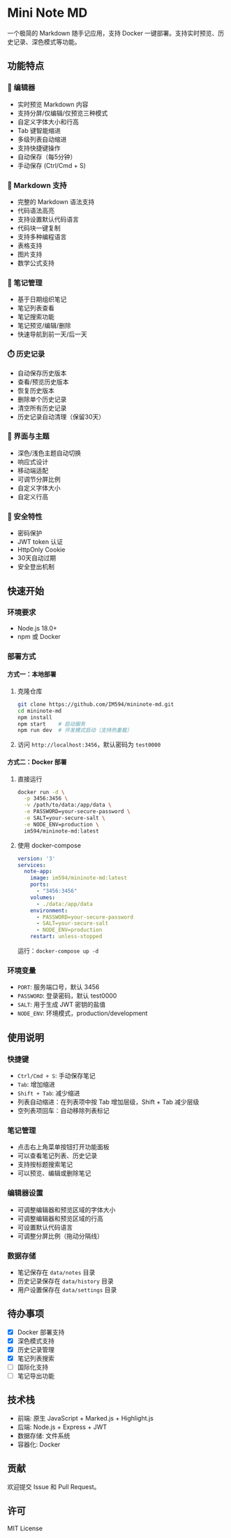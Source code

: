 # Mini Note MD

一个极简的 Markdown 随手记应用，支持 Docker 一键部署。支持实时预览、历史记录、深色模式等功能。

## 功能特点

### 📝 编辑器
- 实时预览 Markdown 内容
- 支持分屏/仅编辑/仅预览三种模式
- 自定义字体大小和行高
- Tab 键智能缩进
- 多级列表自动缩进
- 支持快捷键操作
- 自动保存（每5分钟）
- 手动保存 (Ctrl/Cmd + S)

### 🎨 Markdown 支持
- 完整的 Markdown 语法支持
- 代码语法高亮
- 支持设置默认代码语言
- 代码块一键复制
- 支持多种编程语言
- 表格支持
- 图片支持
- 数学公式支持

### 📅 笔记管理
- 基于日期组织笔记
- 笔记列表查看
- 笔记搜索功能
- 笔记预览/编辑/删除
- 快速导航到前一天/后一天

### ⏱️ 历史记录
- 自动保存历史版本
- 查看/预览历史版本
- 恢复历史版本
- 删除单个历史记录
- 清空所有历史记录
- 历史记录自动清理（保留30天）

### 🎯 界面与主题
- 深色/浅色主题自动切换
- 响应式设计
- 移动端适配
- 可调节分屏比例
- 自定义字体大小
- 自定义行高

### 🔐 安全特性
- 密码保护
- JWT token 认证
- HttpOnly Cookie
- 30天自动过期
- 安全登出机制

## 快速开始

### 环境要求
- Node.js 18.0+
- npm 或 Docker

### 部署方式

#### 方式一：本地部署
1. 克隆仓库
   ```bash
   git clone https://github.com/IM594/mininote-md.git
   cd mininote-md
   npm install
   npm start    # 启动服务
   npm run dev  # 开发模式启动（支持热重载）
   ```

2. 访问 `http://localhost:3456`，默认密码为 `test0000`

#### 方式二：Docker 部署
1. 直接运行
   ```bash
   docker run -d \
     -p 3456:3456 \
     -v /path/to/data:/app/data \
     -e PASSWORD=your-secure-password \
     -e SALT=your-secure-salt \
     -e NODE_ENV=production \
     im594/mininote-md:latest
   ```

2. 使用 docker-compose
   ```yaml
   version: '3'
   services:
     note-app:
       image: im594/mininote-md:latest
       ports:
         - "3456:3456"
       volumes:
         - ./data:/app/data
       environment:
         - PASSWORD=your-secure-password
         - SALT=your-secure-salt
         - NODE_ENV=production
       restart: unless-stopped
   ```
   
   运行：`docker-compose up -d`

### 环境变量
- `PORT`: 服务端口号，默认 3456
- `PASSWORD`: 登录密码，默认 test0000
- `SALT`: 用于生成 JWT 密钥的盐值
- `NODE_ENV`: 环境模式，production/development

## 使用说明

### 快捷键
- `Ctrl/Cmd + S`: 手动保存笔记
- `Tab`: 增加缩进
- `Shift + Tab`: 减少缩进
- 列表自动缩进：在列表项中按 Tab 增加层级，Shift + Tab 减少层级
- 空列表项回车：自动移除列表标记

### 笔记管理
- 点击右上角菜单按钮打开功能面板
- 可以查看笔记列表、历史记录
- 支持按标题搜索笔记
- 可以预览、编辑或删除笔记

### 编辑器设置
- 可调整编辑器和预览区域的字体大小
- 可调整编辑器和预览区域的行高
- 可设置默认代码语言
- 可调整分屏比例（拖动分隔线）

### 数据存储
- 笔记保存在 `data/notes` 目录
- 历史记录保存在 `data/history` 目录
- 用户设置保存在 `data/settings` 目录

## 待办事项

- [x] Docker 部署支持
- [x] 深色模式支持
- [x] 历史记录管理
- [x] 笔记列表搜索
- [ ] 国际化支持
- [ ] 笔记导出功能

## 技术栈

- 前端: 原生 JavaScript + Marked.js + Highlight.js
- 后端: Node.js + Express + JWT
- 数据存储: 文件系统
- 容器化: Docker

## 贡献

欢迎提交 Issue 和 Pull Request。

## 许可

MIT License